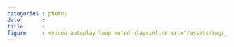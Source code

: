 ```yaml
---
categories : photos
date       :
title      :
figure     : <video autoplay loop muted playsinline src="/assets/img/_.mp4"></video><script>document.querySelector('video').playbackRate = 0.25;</script>
---
```

